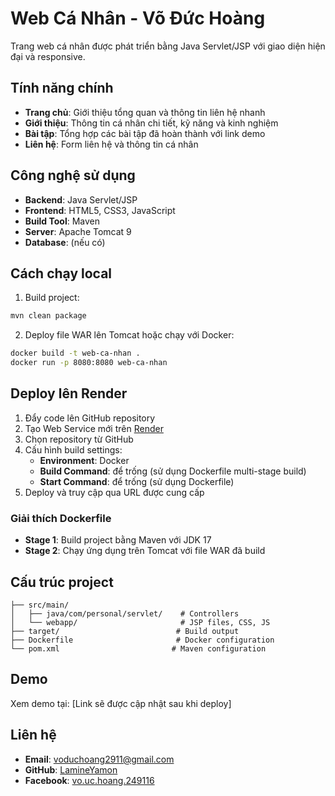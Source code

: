 # Web Cá Nhân - Võ Đức Hoàng

Trang web cá nhân được phát triển bằng Java Servlet/JSP với giao diện hiện đại và responsive.

## Tính năng chính

- **Trang chủ**: Giới thiệu tổng quan và thông tin liên hệ nhanh
- **Giới thiệu**: Thông tin cá nhân chi tiết, kỹ năng và kinh nghiệm
- **Bài tập**: Tổng hợp các bài tập đã hoàn thành với link demo
- **Liên hệ**: Form liên hệ và thông tin cá nhân

## Công nghệ sử dụng

- **Backend**: Java Servlet/JSP
- **Frontend**: HTML5, CSS3, JavaScript
- **Build Tool**: Maven
- **Server**: Apache Tomcat 9
- **Database**: (nếu có)

## Cách chạy local

1. Build project:
```bash
mvn clean package
```

2. Deploy file WAR lên Tomcat hoặc chạy với Docker:
```bash
docker build -t web-ca-nhan .
docker run -p 8080:8080 web-ca-nhan
```

## Deploy lên Render

1. Đẩy code lên GitHub repository
2. Tạo Web Service mới trên [Render](https://render.com)
3. Chọn repository từ GitHub
4. Cấu hình build settings:
   - **Environment**: Docker
   - **Build Command**: để trống (sử dụng Dockerfile multi-stage build)
   - **Start Command**: để trống (sử dụng Dockerfile)
5. Deploy và truy cập qua URL được cung cấp

### Giải thích Dockerfile

- **Stage 1**: Build project bằng Maven với JDK 17
- **Stage 2**: Chạy ứng dụng trên Tomcat với file WAR đã build

## Cấu trúc project

```
├── src/main/
│   ├── java/com/personal/servlet/    # Controllers
│   └── webapp/                       # JSP files, CSS, JS
├── target/                          # Build output
├── Dockerfile                       # Docker configuration
└── pom.xml                         # Maven configuration
```

## Demo

Xem demo tại: [Link sẽ được cập nhật sau khi deploy]

## Liên hệ

- **Email**: voduchoang2911@gmail.com
- **GitHub**: [LamineYamon](https://github.com/LamineYamon)
- **Facebook**: [vo.uc.hoang.249116](https://www.facebook.com/vo.uc.hoang.249116)